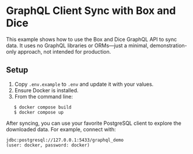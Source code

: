 # GraphQL Client Sync with Box and Dice

This example shows how to use the Box and Dice GraphQL API to sync data. It uses no GraphQL libraries or ORMs—just a minimal, demonstration-only approach, not intended for production.

## Setup

1. Copy `.env.example` to `.env` and update it with your values.
2. Ensure Docker is installed.
3. From the command line:
```
   $ docker compose build
   $ docker compose up
```
After syncing, you can use your favorite PostgreSQL client to explore the downloaded data. For example, connect with:
```
jdbc:postgresql://127.0.0.1:5433/graphql_demo
(user: docker, password: docker)
```

